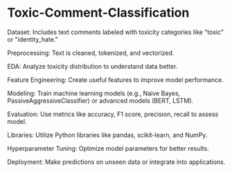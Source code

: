 # Toxic-Comment-Classification
  
Dataset: Includes text comments labeled with toxicity categories like "toxic" or "identity_hate."

Preprocessing: Text is cleaned, tokenized, and vectorized.

EDA: Analyze toxicity distribution to understand data better.

Feature Engineering: Create useful features to improve model performance.

Modeling: Train machine learning models (e.g., Naive Bayes, PassiveAggressiveClassifier) or advanced models (BERT, LSTM).

Evaluation: Use metrics like accuracy, F1 score, precision, recall to assess model.

Libraries: Utilize Python libraries like pandas, scikit-learn, and NumPy.

Hyperparameter Tuning: Optimize model parameters for better results.

Deployment: Make predictions on unseen data or integrate into applications.
